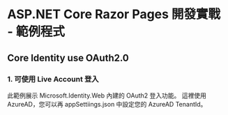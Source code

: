 ﻿# ASP.NET Core Razor Pages 開發實戰 - 範例程式

## Core Identity use OAuth2.0

### 1. 可使用 Live Account 登入

此範例展示 Microsoft.Identity.Web 內建的 OAuth2 登入功能。
這裡使用 AzureAD，您可以再 appSettiings.json 中設定您的 AzureAD TenantId。